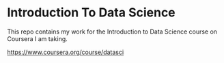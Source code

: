Introduction To Data Science
============================

This repo contains my work for the Introduction to Data Science course on Coursera I am taking.

https://www.coursera.org/course/datasci

